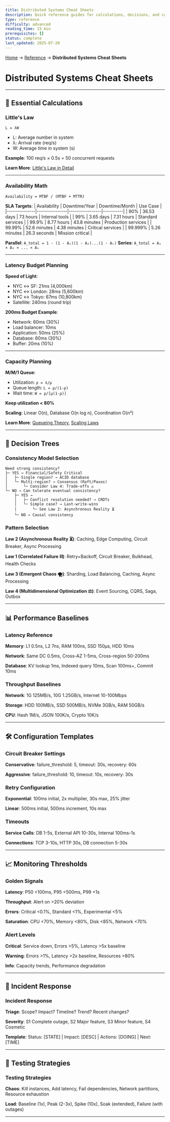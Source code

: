 ```yaml
---
title: Distributed Systems Cheat Sheets
description: Quick reference guides for calculations, decisions, and common patterns.
type: reference
difficulty: advanced
reading_time: 15 min
prerequisites: []
status: complete
last_updated: 2025-07-20
---
```


<!-- Navigation -->
[Home](../introduction/index.md) → [Reference](index.md) → **Distributed Systems Cheat Sheets**

# Distributed Systems Cheat Sheets

---

## 🧮 Essential Calculations

### Little's Law
`L = λW`
- L: Average number in system
- λ: Arrival rate (req/s)
- W: Average time in system (s)

**Example**: 100 req/s × 0.5s = 50 concurrent requests

**Learn More**: [Little's Law in Detail](../quantitative/littles-law.md)

---

### Availability Math

`Availability = MTBF / (MTBF + MTTR)`

**SLA Targets**:
| Availability | Downtime/Year | Downtime/Month | Use Case |
|--------------|---------------|----------------|----------|
| 90% | 36.53 days | 73 hours | Internal tools |
| 99% | 3.65 days | 7.31 hours | Standard services |
| 99.9% | 8.77 hours | 43.8 minutes | Production services |
| 99.99% | 52.6 minutes | 4.38 minutes | Critical services |
| 99.999% | 5.26 minutes | 26.3 seconds | Mission critical |

**Parallel**: `A_total = 1 - (1 - A₁)(1 - A₂)...(1 - Aₙ)`
**Series**: `A_total = A₁ × A₂ × ... × Aₙ`

---

### Latency Budget Planning

**Speed of Light**:
- NYC ↔ SF: 21ms (4,000km)
- NYC ↔ London: 28ms (5,600km)
- NYC ↔ Tokyo: 67ms (10,800km)
- Satellite: 240ms (round trip)

**200ms Budget Example**:
- Network: 60ms (30%)
- Load balancer: 10ms
- Application: 50ms (25%)
- Database: 60ms (30%)
- Buffer: 20ms (10%)

---

### Capacity Planning

**M/M/1 Queue**:
- Utilization: `ρ = λ/μ`
- Queue length: `L = ρ/(1-ρ)`
- Wait time: `W = ρ/[μ(1-ρ)]`

**Keep utilization < 80%**

**Scaling**: Linear O(n), Database O(n log n), Coordination O(n²)

**Learn More**: [Queueing Theory](../quantitative/queueing-theory.md), [Scaling Laws](../quantitative/scaling-laws.md)

---

## 🎯 Decision Trees

### Consistency Model Selection

```text
Need strong consistency?
├─ YES → Financial/Safety Critical
│   ├─ Single region? → ACID database
│   └─ Multi-region? → Consensus (Raft/Paxos)
│       └─ Consider Law 4: Trade-offs ⚖️
└─ NO → Can tolerate eventual consistency?
    ├─ YES →
    │   ├─ Conflict resolution needed? → CRDTs
    │   └─ Simple case? → Last-write-wins
    │       └─ See Law 2: Asynchronous Reality ⏳
    └─ NO → Causal consistency
```

### Pattern Selection

**Law 2 (Asynchronous Reality ⏳)**: Caching, Edge Computing, Circuit Breaker, Async Processing

**Law 1 (Correlated Failure ⛓️)**: Retry+Backoff, Circuit Breaker, Bulkhead, Health Checks

**Law 3 (Emergent Chaos 🌪️)**: Sharding, Load Balancing, Caching, Async Processing

**Law 4 (Multidimensional Optimization ⚖️)**: Event Sourcing, CQRS, Saga, Outbox

---

## 📊 Performance Baselines

### Latency Reference

**Memory**: L1 0.5ns, L2 7ns, RAM 100ns, SSD 150μs, HDD 10ms

**Network**: Same DC 0.5ms, Cross-AZ 1-5ms, Cross-region 50-200ms

**Database**: KV lookup 1ms, Indexed query 10ms, Scan 100ms+, Commit 10ms

### Throughput Baselines

**Network**: 1G 125MB/s, 10G 1.25GB/s, Internet 10-100Mbps

**Storage**: HDD 100MB/s, SSD 500MB/s, NVMe 3GB/s, RAM 50GB/s

**CPU**: Hash 1M/s, JSON 100K/s, Crypto 10K/s

---

## 🛠️ Configuration Templates

### Circuit Breaker Settings

**Conservative**: failure_threshold: 5, timeout: 30s, recovery: 60s

**Aggressive**: failure_threshold: 10, timeout: 10s, recovery: 30s

### Retry Configuration

**Exponential**: 100ms initial, 2x multiplier, 30s max, 25% jitter

**Linear**: 500ms initial, 500ms increment, 10s max

### Timeouts

**Service Calls**: DB 1-5s, External API 10-30s, Internal 100ms-1s

**Connections**: TCP 3-10s, HTTP 30s, DB connection 5-30s

---

## 📈 Monitoring Thresholds

### Golden Signals

**Latency**: P50 <100ms, P95 <500ms, P99 <1s

**Throughput**: Alert on >20% deviation

**Errors**: Critical <0.1%, Standard <1%, Experimental <5%

**Saturation**: CPU <70%, Memory <80%, Disk <85%, Network <70%

### Alert Levels

**Critical**: Service down, Errors >5%, Latency >5x baseline

**Warning**: Errors >1%, Latency >2x baseline, Resources >80%

**Info**: Capacity trends, Performance degradation

---

## 🔄 Incident Response

### Incident Response

**Triage**: Scope? Impact? Timeline? Trend? Recent changes?

**Severity**: S1 Complete outage, S2 Major feature, S3 Minor feature, S4 Cosmetic

**Template**: Status: [STATE] | Impact: [DESC] | Actions: [DOING] | Next: [TIME]

---

## 🎯 Testing Strategies

### Testing Strategies

**Chaos**: Kill instances, Add latency, Fail dependencies, Network partitions, Resource exhaustion

**Load**: Baseline (1x), Peak (2-3x), Spike (10x), Soak (extended), Failure (with outages)

---

